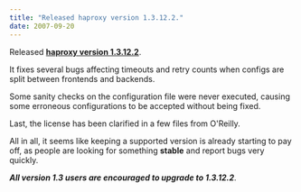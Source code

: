 ```yaml
---
title: "Released haproxy version 1.3.12.2."
date: 2007-09-20
---
```

Released **[haproxy version 1.3.12.2](download/1.3/src/)**.

It fixes several bugs affecting timeouts and retry counts when configs are split between frontends and backends.

Some sanity checks on the configuration file were never executed, causing some erroneous configurations to be accepted without being fixed.

Last, the license has been clarified in a few files from O'Reilly.

All in all, it seems like keeping a supported version is already starting to pay off, as people are looking for something **stable** and report bugs very quickly.

**_All version 1.3 users are encouraged to upgrade to 1.3.12.2_**.
